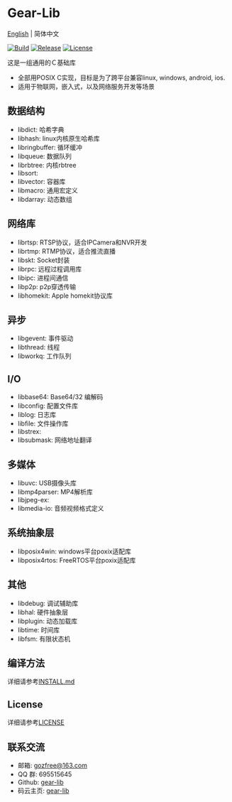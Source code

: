 # Gear-Lib

[English](README.md) | 简体中文

[![Build](https://travis-ci.org/gozfree/gear-lib.svg?branch=master)](https://travis-ci.org/gozfree/gear-lib)
[![Release](https://img.shields.io/github/release/gozfree/gear-lib.svg)](https://github.com/gozfree/gear-lib/releases)
[![License](https://img.shields.io/github/license/gozfree/gear-lib.svg)](https://github.com/gozfree/gear-lib/blob/master/LICENSE.MIT)

这是一组通用的Ｃ基础库
* 全部用POSIX C实现，目标是为了跨平台兼容linux, windows, android, ios.
* 适用于物联网，嵌入式，以及网络服务开发等场景

## 数据结构
* libdict: 哈希字典
* libhash: linux内核原生哈希库
* libringbuffer: 循环缓冲
* libqueue: 数据队列
* librbtree: 内核rbtree
* libsort:
* libvector: 容器库
* libmacro: 通用宏定义
* libdarray: 动态数组

## 网络库
* librtsp: RTSP协议，适合IPCamera和NVR开发
* librtmp: RTMP协议，适合推流直播
* libskt: Socket封装
* librpc: 远程过程调用库
* libipc: 进程间通信
* libp2p: p2p穿透传输
* libhomekit: Apple homekit协议库

## 异步
* libgevent: 事件驱动
* libthread: 线程
* libworkq: 工作队列

## I/O
* libbase64: Base64/32 编解码
* libconfig: 配置文件库
* liblog: 日志库
* libfile: 文件操作库
* libstrex:
* libsubmask: 网络地址翻译

## 多媒体
* libuvc: USB摄像头库
* libmp4parser: MP4解析库
* libjpeg-ex:
* libmedia-io: 音频视频格式定义

## 系统抽象层
* libposix4win: windows平台poxix适配库
* libposix4rtos: FreeRTOS平台poxix适配库

## 其他
* libdebug: 调试辅助库
* libhal: 硬件抽象层
* libplugin: 动态加载库
* libtime: 时间库
* libfsm: 有限状态机

## 编译方法
详细请参考[INSTALL.md](https://github.com/gozfree/gear-lib/blob/master/INSTALL.md)

## License
详细请参考[LICENSE](https://github.com/gozfree/gear-lib/blob/master/LICENSE.MIT)

## 联系交流
* 邮箱: gozfree@163.com
* QQ 群: 695515645
* Github: [gear-lib](https://github.com/gozfree/gear-lib)
* 码云主页: [gear-lib](https://gitee.com/gozfreee/gear-lib)
